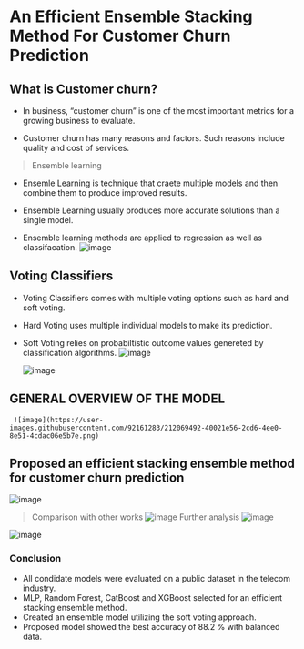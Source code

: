 # An Efficient Ensemble Stacking Method For Customer Churn Prediction
## What is Customer churn?
- In business, “customer churn” is  one of the most important metrics for a growing business to evaluate.
* Customer churn has many reasons and factors. Such reasons include quality and cost of services.
> Ensemble learning
- Ensemle Learning is technique that craete multiple models and then combine them to produce improved results.
* Ensemble Learning usually produces more accurate solutions than a single model.
+ Ensemble learning methods are applied to regression as well as classifacation.
![image](https://user-images.githubusercontent.com/92161283/212068807-121c0a3c-a367-43c1-86f5-6508a4d48948.png)
## Voting Classifiers
- Voting Classifiers comes with multiple voting options such as hard and soft voting.
+ Hard Voting uses multiple individual models to make its prediction.
*  Soft Voting relies on probabiltistic outcome values genereted by classification algorithms.
  ![image](https://user-images.githubusercontent.com/92161283/212069100-4d640890-aab6-41d1-b01f-609891bf5517.png)

   ![image](https://user-images.githubusercontent.com/92161283/212069149-a5ac3a1d-d5e6-4db7-8f43-30843f904c60.png)
   
## GENERAL OVERVIEW OF THE MODEL
     ![image](https://user-images.githubusercontent.com/92161283/212069492-40021e56-2cd6-4ee0-8e51-4cdac06e5b7e.png)
     
## Proposed an efficient stacking ensemble method for customer churn prediction 
![image](https://user-images.githubusercontent.com/92161283/212069665-ce0f3160-6de1-46a3-9fb0-2005d75f4669.png)
> Comparison with other works
![image](https://user-images.githubusercontent.com/92161283/212069794-2ac8119b-38ad-420d-a434-781b3949c60f.png)
> Further analysis
![image](https://user-images.githubusercontent.com/92161283/212069882-a6541680-2932-4bbc-9f83-544319db7f6b.png)

![image](https://user-images.githubusercontent.com/92161283/212069939-72ab62ee-0b72-4012-b4d1-1eb28211ede8.png)

### Conclusion
+ All condidate models were evaluated on a public dataset in the telecom industry.
+ MLP, Random Forest, CatBoost and XGBoost selected for an efficient stacking ensemble method.
+ Created an ensemble model utilizing the soft voting approach.
+ Proposed model showed the best accuracy of 88.2 %  with balanced data.
